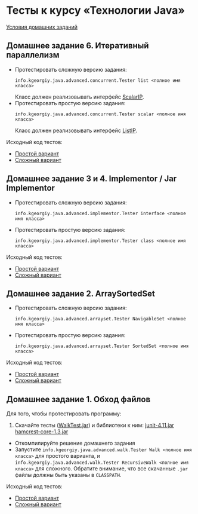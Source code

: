 Тесты к курсу «Технологии Java»
====

[Условия домашних заданий](http://www.kgeorgiy.info/courses/java-advanced/homeworks.html)

Домашнее задание 6. Итеративный параллелизм
----
* Протестировать сложную версию задания: 
    ```
    info.kgeorgiy.java.advanced.concurrent.Tester list <полное имя класса>
    ```
  Класс должен реализовывать интерфейс 
  [ScalarIP](java/info/kgeorgiy/java/advanced/concurrent/ScalarIP).
* Протестировать простую версию задания: 
    ```
    info.kgeorgiy.java.advanced.concurrent.Tester scalar <полное имя класса>
    ```
  Класс должен реализовывать интерфейс 
  [ListIP](java/info/kgeorgiy/java/advanced/concurrent/ListIP).

Исходный код тестов: 

* [Простой вариант](java/info/kgeorgiy/java/advanced/concurrent/ScalarIPTest.java)
* [Сложный вариант](java/info/kgeorgiy/java/advanced/concurrent/ListIPTest.java)


Домашнее задание 3 и 4. Implementor / Jar Implementor
----
* Протестировать сложную версию задания: 
    ```
    info.kgeorgiy.java.advanced.implementor.Tester interface <полное имя класса>
    ```
* Протестировать простую версию задания: 
    ```
    info.kgeorgiy.java.advanced.implementor.Tester class <полное имя класса>
    ```

Исходный код тестов: 

* [Простой вариант](java/info/kgeorgiy/java/advanced/implementor/InterfaceImplementorTest.java)
* [Сложный вариант](java/info/kgeorgiy/java/advanced/implementor/ClassImplementorTest.java)

Домашнее задание 2. ArraySortedSet
----
* Протестировать сложную версию задания: 
    ```
    info.kgeorgiy.java.advanced.arrayset.Tester NavigableSet <полное имя класса>
    ```
* Протестировать простую версию задания: 
    ```
    info.kgeorgiy.java.advanced.arrayset.Tester SortedSet <полное имя класса>
    ```

Исходный код тестов: 

* [Простой вариант](java/info/kgeorgiy/java/advanced/arrayset/SortedSetTest.java)
* [Сложный вариант](java/info/kgeorgiy/java/advanced/arrayset/NavigableSetTest.java)

Домашнее задание 1. Обход файлов
----
Для того, чтобы протестировать программу:

 1. Скачайте тесты ([WalkTest.jar](artifacts/WalkTest.jar)) и библиотеки к ним:
    [junit-4.11.jar](lib/junit-4.11.jar) [hamcrest-core-1.3.jar](lib/hamcrest-core-1.3.jar)
 * Откомпилируйте решение домашнего задания
 * Запустите
   `info.kgeorgiy.java.advanced.walk.Tester Walk <полное имя класса>`
   для простого варианта, и 
   `info.kgeorgiy.java.advanced.walk.Tester RecursiveWalk <полное имя класса>`
   для сложного. Обратите внимание, что все скачанные `.jar` файлы должны
   быть указаны в `CLASSPATH`.
    
Исходный код тестов: 

* [Простой вариант](java/info/kgeorgiy/java/advanced/walk/WalkTest.java)
* [Сложный вариант](java/info/kgeorgiy/java/advanced/walk/RecursiveWalkTest.java)
